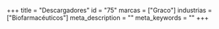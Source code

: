 +++
title = "Descargadores"
id = "75"
marcas = ["Graco"]
industrias = ["Biofarmacéuticos"]
meta_description = ""
meta_keywords = ""
+++
